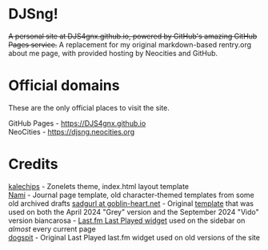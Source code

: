 # DJSng!
~~A personal site at DJS4gnx.github.io, powered by GitHub's amazing GitHub Pages service.~~ A replacement for my original markdown-based rentry.org about me page, with provided hosting by Neocities and GitHub.  

# Official domains
These are the only official places to visit the site.

GitHub Pages - https://DJS4gnx.github.io  
NeoCities - https://djsng.neocities.org

# Credits
[kalechips](https://kalechips.net) - Zonelets theme, index.html layout template  
[Nami](https://nomnomnami.com) - Journal page template, old character-themed templates from some old archived drafts
[sadgurl at goblin-heart.net](https://goblin-heart.net) - Original [template](https://goblin-heart.net/sadgrl/projects/layout-builder/) that was used on both the April 2024 "Grey" version and the September 2024 "Vido" version
biancarosa - [Last.fm Last Played widget](https://github.com/biancarosa/lastfm-last-played) used on the sidebar on *almost* every current page  
[dogspit](https://dogspit.nekoweb.org/home.html) - Original Last Played last.fm widget used on old versions of the site
